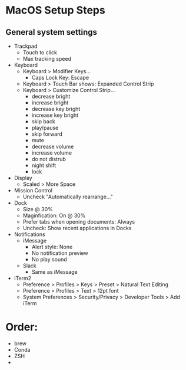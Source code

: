 # MacOS Setup Steps

## General system settings
* Trackpad
    * Touch to click
    * Max tracking speed
* Keyboard
    * Keyboard > Modifier Keys...
        * Caps Lock Key: Escape
    * Keyboard > Touch Bar shows: Expanded Control Strip
    * Keyboard > Customize Control Strip...
        * decrease bright
        * increase bright
        * decrease key bright
        * increase key bright
        * skip back
        * play/pause
        * skip forward
        * mute
        * decrease volume
        * increase volume
        * do not distrub
        * night shift
        * lock
* Display
    * Scaled > More Space
* Mission Control
    * Uncheck "Automatically rearrange..."
* Dock
    * Size @ 30%
    * Maginfication: On @ 30%
    * Prefer tabs when opening documents: Always
    * Uncheck: Show recent applications in Docks
* Notifications
    * iMessage
        * Alert style: None
        * No notification preview
        * No play sound
    * Slack
        * Same as iMessage
* iTerm2
    * Preference > Profiles > Keys > Preset > Natural Text Editing
    * Preference > Profiles > Text > 12pt font
    * System Preferences > Security/Privacy > Developer Tools > Add iTerm


# Order:
* brew
* Conda
* ZSH
*